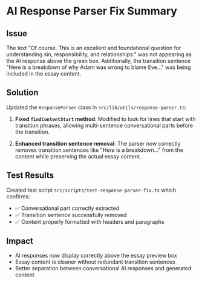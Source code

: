 # AI Response Parser Fix Summary

## Issue
The text "Of course. This is an excellent and foundational question for understanding sin, responsibility, and relationships." was not appearing as the AI response above the green box. Additionally, the transition sentence "Here is a breakdown of why Adam was wrong to blame Eve..." was being included in the essay content.

## Solution
Updated the `ResponseParser` class in `src/lib/utils/response-parser.ts`:

1. **Fixed `findContentStart` method**: Modified to look for lines that start with transition phrases, allowing multi-sentence conversational parts before the transition.

2. **Enhanced transition sentence removal**: The parser now correctly removes transition sentences like "Here is a breakdown..." from the content while preserving the actual essay content.

## Test Results
Created test script `src/scripts/test-response-parser-fix.ts` which confirms:
- ✅ Conversational part correctly extracted
- ✅ Transition sentence successfully removed
- ✅ Content properly formatted with headers and paragraphs

## Impact
- AI responses now display correctly above the essay preview box
- Essay content is cleaner without redundant transition sentences
- Better separation between conversational AI responses and generated content
